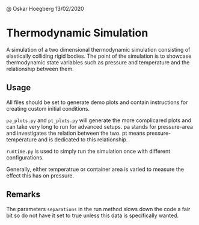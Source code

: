 @ Oskar Hoegberg 13/02/2020
# Thermodynamic Simulation
A simulation of a two dimensional thermodynamic simulation consisting of elastically colliding rigid bodies. The point of the simulation is to showcase thermodynamic state variables such as pressure and temperature and the relationship between them. 

## Usage
All files should be set to generate demo plots and contain instructions for creating custom initial conditions.

``pa_plots.py`` and ``pt_plots.py`` will generate the more complicared plots and can take very long to run for advanced setups. pa stands for pressure-area and investigates the relation between the two. pt means pressure-temperature and is dedicated to this relationship.

``runtime.py`` is used to simply run the simulation once with different configurations.

Generally, either temperatrue or container area is varied to measure the effect this has on pressure.

## Remarks
The parameters ``separations`` in the run method slows down the code a fair bit so do not have it set to true unless this data is specifically wanted.
